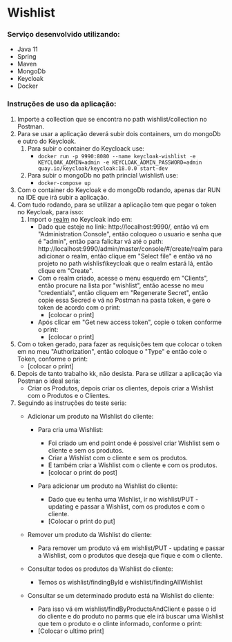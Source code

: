# Wishlist

### Serviço desenvolvido utilizando:

- Java 11
- Spring
- Maven
- MongoDb
- Keycloak
- Docker

### Instruções de uso da aplicação:

1. Importe a collection que se encontra no path wishlist/collection no Postman.
2. Para se usar a aplicação deverá subir dois containers, um do mongoDb e outro do Keycloak.
    1. Para subir o container do Keycloack use:
        - ```docker run -p 9990:8080 --name keycloak-wishlist -e KEYCLOAK_ADMIN=admin -e KEYCLOAK_ADMIN_PASSWORD=admin quay.io/keycloak/keycloak:18.0.0 start-dev  ```
    2. Para subir o mongoDb no path princial \wishlist\ use:
        - ``docker-compose up``
3. Com o container do Keycloak e do mongoDb rodando, apenas dar RUN na IDE que irá subir a aplicação.
4. Com tudo rodando, para se utilizar  a aplicação tem que pegar o token no Keycloak, para isso:
    1. Import o [realm](https://github.com/thiagoslovak/wishlist/tree/master/keycloak) no Keycloak indo em:
        - Dado que esteje no link: http://localhost:9990/, então vá em "Administration Console", então coloqueo o usuario e senha que é "admin", então para falicitar vá até o path: http://localhost:9990/admin/master/console/#/create/realm para adicionar o realm, então clique em "Select file" e então vá no projeto no path wishlist\keycloak que o realm estará lá, então clique em "Create".
        - Com o realm criado, acesse o menu esquerdo em "Clients", então procure na lista por "wishlist", então acesse no meu "credentials", então cliquem em "Regenerate Secret", então copie essa Secred e vá no Postman na pasta token, e gere o token de acordo com o print:
            - [colocar o print]
        - Após clicar em "Get new access token", copie o token conforme o print:
            - [colocar o print]
5. Com o token gerado, para fazer as requisições tem que colocar o token em no meu "Authorization", então coloque o "Type" e então cole o Token, conforme o print:
    - [colocar o print]
6. Depois de tanto trabalho kk, não desista. Para se utilizar a aplicação via Postman o ideal seria:
    - Criar os Produtos, depois criar os clientes, depois criar a Wishlist com o Produtos e o Clientes.
7. Seguindo as instruções do teste seria:
    - Adicionar um produto na Wishlist do cliente:
        - Para cria uma Wishlist:
            - Foi criado um end point onde é possivel criar Wishlist sem o cliente e sem os produtos.
            - Criar a Wishlist com o cliente e sem os produtos.
            - E também criar a Wishlist com o cliente e com os produtos.
            - [colocar o print do post]

        - Para adicionar um produto na Wishlist do cliente:
            - Dado que eu tenha uma Wishlist, ir no wishlist/PUT - updating e passar a Wishlist, com os produtos e com o cliente.
            - [Colocar o print do put]

    - Remover um produto da Wishlist do cliente:
        - Para remover um produto vá em wishlist/PUT - updating e passar a Wishlist, com o produtos que deseja que fique e com o cliente.
    - Consultar todos os produtos da Wishlist do cliente:
        - Temos os wishlist/findingById e wishlist/findingAllWishlist
    - Consultar se um determinado produto está na Wishlist do cliente:
        - Para isso vá em wishlist/findByProductsAndClient e passe o id do cliente e do produto no parms que ele irá buscar uma Wishlist que tem o produto e o clinte informado, conforme o print:
        - [Colocar o ultimo print]

